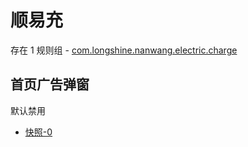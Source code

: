 # 顺易充

存在 1 规则组 - [com.longshine.nanwang.electric.charge](/src/apps/com.longshine.nanwang.electric.charge.ts)

## 首页广告弹窗

默认禁用

- [快照-0](https://i.gkd.li/import/12700011)
